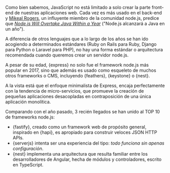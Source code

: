 Como bien sabemos, JavaScript no está limitado a solo crear la parte front-end de nuestras aplicaciones web. Cada vez es más usado en el back-end y [Mikeal Rogers](https://github.com/mikeal), un influyente miembro de la comunidad node.js, predice que [*Node.js Will Overtake Java Within a Year*](https://thenewstack.io/open-source-profile-mikeal-rogers-node-js/) ("Node.js alcanzará a Java en un año").

A diferencia de otros lenguajes que a lo largo de los años se han ido acogiendo a determinados estándares (Ruby on Rails para Ruby, Django para Python o Laravel para PHP), no hay una forma estándar o arquitectura recomendada cuando queremos crear un servidor node.js.

A pesar de su edad, {express} no solo fue el framework node.js más popular en 2017, sino que además es usado como esqueleto de muchos otros frameworks o CMS, incluyendo {feathers}, {keystone} o {nest}.

A la vista está que el enfoque minimalista de Express, encaja perfectamente con la tendencia de micro-servicios, que promueve la creación de pequeñas aplicaciones desacopladas en contraposición de una única aplicación monolítica.

Comparando con el año pasado, 3 recién llegados se han unido al TOP 10 de frameworks node.js:

* {fastify}, creado como un framework web de propósito general, inspirado en {hapi}, es apropiado para construir veloces JSON HTTP APIs.
* {serverjs} intenta ser una experiencia del tipo: *todo funciona sin apenas configuración*.
* {nest} implementa una arquitectura que resulta familiar entre los desarrolladores de Angular, hecha de módulos y controladores, escrito en TypeScript.
